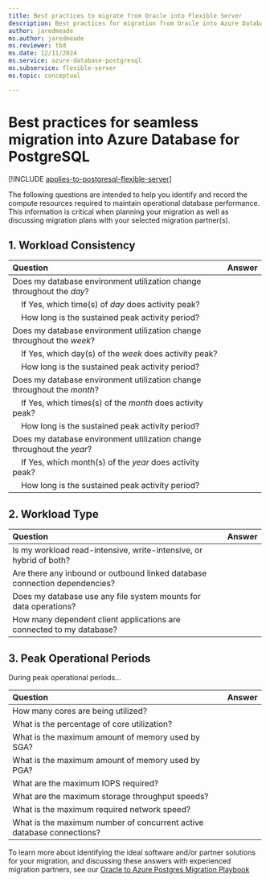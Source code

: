 ```yaml
---
title: Best practices to migrate from Oracle into Flexible Server
description: Best practices for migration from Oracle into Azure Database for PostgreSQL.
author: jaredmeade
ms.author: jaredmeade
ms.reviewer: tbd
ms.date: 12/11/2024
ms.service: azure-database-postgresql
ms.subservice: flexible-server
ms.topic: conceptual

---
```


# Best practices for seamless migration into Azure Database for PostgreSQL

[!INCLUDE [applies-to-postgresql-flexible-server](~/reusable-content/ce-skilling/azure/includes/postgresql/includes/applies-to-postgresql-flexible-server.md)]

The following questions are intended to help you identify and record the compute resources required to maintain operational database performance.  This information is critical when planning your migration as well as discussing migration plans with your selected migration partner(s).

## 1. Workload Consistency

| Question | Answer |
| :------------------- | :--- |
| Does my database environment utilization change throughout the *day*? | |
| &nbsp; &nbsp; If Yes, which time(s) of *day* does activity peak? | |
| &nbsp; &nbsp; How long is the sustained peak activity period? | |
| Does my database environment utilization change throughout the *week*? | |
| &nbsp; &nbsp; If Yes, which day(s) of the *week* does activity peak? | |
| &nbsp; &nbsp; How long is the sustained peak activity period? | |
| Does my database environment utilization change throughout the *month*? | |
| &nbsp; &nbsp; If Yes, which times(s) of the *month* does activity peak? | |
| &nbsp; &nbsp; How long is the sustained peak activity period? | |
| Does my database environment utilization change throughout the *year*? | |
| &nbsp; &nbsp; If Yes, which month(s) of the *year* does activity peak? | |
| &nbsp; &nbsp; How long is the sustained peak activity period? | |

## 2. Workload Type

| Question | Answer |
| :-------------------| :--- |
| Is my workload read-intensive, write-intensive, or hybrid of both? | |
| Are there any inbound or outbound linked database connection dependencies? | |
| Does my database use any file system mounts for data operations? | |
| How many dependent client applications are connected to my database? | |

## 3. Peak Operational Periods
During peak operational periods…

| Question | Answer |
| :------------------- | :--- |
| How many cores are being utilized? | |
| What is the percentage of core utilization? | |
| What is the maximum amount of memory used by SGA? | |
| What is the maximum amount of memory used by PGA? | |
| What are the maximum IOPS required? | |
| What are the maximum storage throughput speeds? | |
| What is the maximum required network speed? | |
| What is the maximum number of concurrent active database connections? | |

To learn more about identifying the ideal software and/or partner solutions for your migration, and discussing these answers with experienced migration partners, see our [Oracle to Azure Postgres Migration Playbook](../../../../flexible-server/LINK_TO_PLAYBOOK_PDF.)
